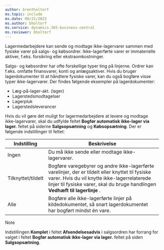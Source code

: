 ```yaml
---
author: brentholtorf
ms.topic: include
ms.date: 09/21/2023
ms.author: bholtorf
ms.service: dynamics-365-business-central
ms.reviewer: bholtorf
---
```


Lagermedarbejdere kan sende og modtage ikke-lagervarer sammen med fysiske varer på salgs- og købsordrer. Ikke-lagerførte varer er immaterielle aktiver, f.eks. forsikring eller ekstraomkostninger.

Salgs- og købsordrer har ofte forskellige typer ting på linjerne. Ordrer kan f.eks. omfatte finansvarer, konti og anlægsaktiver. Hvis du bruger lagerdokumenter til at håndtere fysiske varer, kan du også bogføre visse typer ikke-lagervarer. Der findes følgende eksempler på lagerdokumenter:

* Læg-på-lager-akt. (lager)
* Lagerstedsmodtagelser
* Lagerpluk
* Lagerstedsleverancer

Hvis du vil gøre det muligt for lagermedarbejdere at levere og modtage ikke-lagervarer, skal du udfylde feltet **Bogfør automatisk ikke-lager via lager.** feltet på siderne **Salgsopsætning** og **Købsopsætning**. Der er følgende indstillinger til feltet:

|Indstilling  |Beskrivelse  |
|---------|---------|
|Ingen     |Du må ikke sende eller modtage ikke-lagervarer.         |
|Tilknyttet/tildelt     | Bogføre varegebyrer og andre ikke-lagerførte varelinjer, der er tildelt eller knyttet til fysiske varer. Hvis du vil knytte ikke-lagerrelaterede linjer til fysiske varer, skal du bruge handlingen **Vedhæft til lagerlinje** .        |
|Alle     | Bogføre alle ikke-lagerførte linjer på kildedokumentet, så snart lagerdokumentet har bogført mindst én vare.        |

> [!NOTE]
> Indstillingen **Komplet** i feltet **Afsendelsesadvis** i salgsordren har forrang for valget i feltet **Bogfør automatisk ikke-lager via lager.** feltet på siden **Salgsopsætning**.